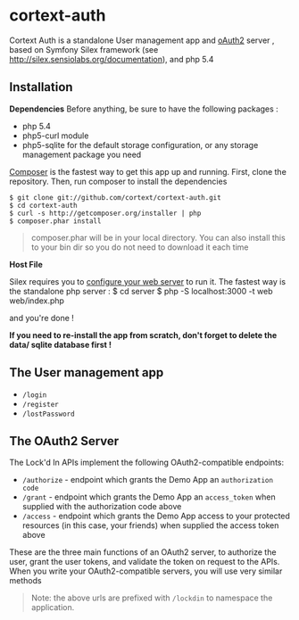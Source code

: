 cortext-auth
============

Cortext Auth is a standalone User management app and [oAuth2](http://oauth.net/2/) server , based on Symfony Silex framework (see http://silex.sensiolabs.org/documentation), and php 5.4

Installation
------------

**Dependencies**
Before anything, be sure to have the following packages : 

- php 5.4
- php5-curl module
- php5-sqlite for the default storage configuration, or any storage management package you need

[Composer](http://getcomposer.org/) is the fastest way to get this app up and running.  First, clone the repository.
Then, run composer to install the dependencies

    $ git clone git://github.com/cortext/cortext-auth.git
    $ cd cortext-auth
    $ curl -s http://getcomposer.org/installer | php
    $ composer.phar install

> composer.phar will be in your local directory.  You can also install this to your bin dir so you do not need to download it each time

**Host File**

Silex requires you to [configure your web server](http://silex.sensiolabs.org/doc/web_servers.html) to run it.
The fastest way is the standalone php server : 
  $ cd server
  $ php -S localhost:3000 -t web web/index.php

and you're done !

**If you need to re-install the app from scratch, don't forget to delete the data/ sqlite database first !**

The User management app
-----------------
  * `/login`
  * `/register`
  * `/lostPassword`

The OAuth2 Server
-----------------

The Lock'd In APIs implement the following OAuth2-compatible endpoints:

   * `/authorize` - endpoint which grants the Demo App an `authorization code`
   * `/grant`     - endpoint which grants the Demo App an `access_token` when supplied with the authorization code above
   * `/access`    - endpoint which grants the Demo App access to your protected resources (in this case, your friends) when supplied the access token above

These are the three main functions of an OAuth2 server, to authorize the user, grant the user tokens, and validate the token on
request to the APIs.  When you write your OAuth2-compatible servers, you will use very similar methods

> Note: the above urls are prefixed with `/lockdin` to namespace the application.
